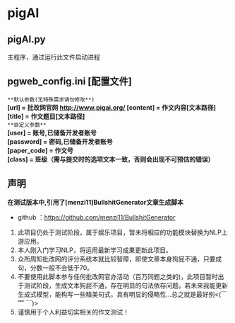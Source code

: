 # pigAI

## pigAI.py
主程序，通过运行此文件启动进程

## pgweb_config.ini **[配置文件]**
`**默认参数(无特殊需求请勿修改**)`  
**[url] = 批改网官网 http://www.pigai.org/ 
[content] = 作文内容[文本路径]  
[title] = 作文题目[文本路径]**  
`**自定义参数**`  
**[user] = 账号,已储备开发者账号  
[password] = 密码,已储备开发者账号  
[paper_code] = 作文号  
[class] = 班级（需与提交时的选项文本一致，否则会出现不可预估的错误）**

## 声明
 **在测试版本中,引用了[menzi11]BullshitGenerator文章生成脚本**  
- github ：https://github.com/menzi11/BullshitGenerator

1. 此项目仍处于测试阶段，属于娱乐项目，暂未将相应的功能模块替换为NLP上游应用。  
2. 本人刚入门学习NLP，将运用最新学习成果更新此项目。  
3. 众所周知批改网的评分系统本就比较智障，即使文章本身狗屁不通，只要成句，分数一般不会低于70。  
4. 不要使用此脚本参与任何批改网官办活动（百万同题之类的)，此项目暂时出于测试阶段，生成文本狗屁不通，存在明显的句法依存问题。若未来我能更新生成式模型，能构写一些精美句式，具有明显的侵略性...总之就是最好别<(￣ ﹌ ￣)>    
5. 谨慎用于个人利益切实相关的作文测试！  
  
